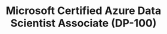 ---
title: Microsoft Certified Azure Data Scientist Associate (DP-100)
organization: Microsoft transcript (840263, albertsalman)
organizationUrl: https://mcp.microsoft.com/Anonymous//Transcript/Validate
start: 2021-12-24
end: 2022-12-24
---